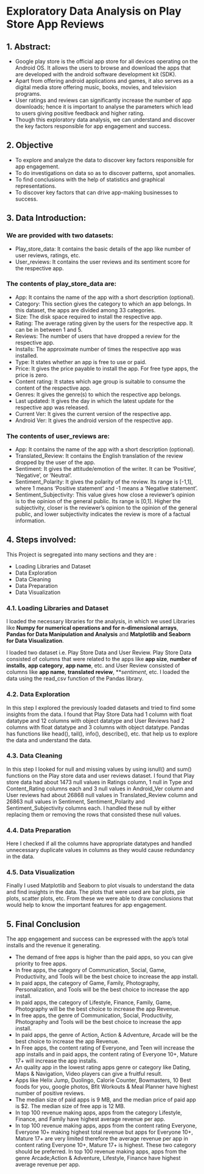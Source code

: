 # Exploratory Data Analysis on Play Store App Reviews

## 1. Abstract:
* Google play store is the official app store for all devices operating on the Android OS. It allows the users to browse and download the apps that are developed with the android software development kit (SDK).
* Apart from offering android applications and games, it also serves as a digital media store offering music, books, movies, and television programs.
* User ratings and reviews can significantly increase the number of app downloads; hence it is important to analyse the parameters which lead to users giving positive feedback and higher rating.
* Though this exploratory data analysis, we can understand and discover the key factors responsible for app engagement and success.

## 2. Objective
* To explore and analyze the data to discover key factors responsible for app engagement. 
* To do investigations on data so as to discover patterns, spot anomalies.
* To find conclusions with the help of statistics and graphical representations. 
* To discover key factors that can drive app-making businesses to success.


## 3.	Data Introduction:

### We are provided with two datasets:
* Play_store_data: It contains the basic details of the app like number of user reviews, ratings, etc.
* User_reviews: It contains the user reviews and its sentiment score for the respective app.


### The contents of play_store_data are:
* App: It contains the name of the app with a short description (optional).
* Category: This section gives the category to which an app belongs. In this dataset, the apps are divided among 33 categories.
* Size: The disk space required to install the respective app.
* Rating: The average rating given by the users for the respective app. It can be in between 1 and 5.
* Reviews: The number of users that have dropped a review for the respective app.
* Installs: The approximate number of times the respective app was installed.
* Type: It states whether an app is free to use or paid.
* Price: It gives the price payable to install the app. For free type apps, the price is zero.
* Content rating: It states which age group is suitable to consume the content of the respective app.
* Genres: It gives the genre(s) to which the respective app belongs.
* Last updated: It gives the day in which the latest update for the respective app was released.
* Current Ver: It gives the current version of the respective app.
* Android Ver: It gives the android version of the respective app.

### The contents of user_reviews are:
* App: It contains the name of the app with a short description (optional).
* Translated_Review: It contains the English translation of the review dropped by the user of the app.
* Sentiment: It gives the attitude/emotion of the writer. It can be ‘Positive’, ‘Negative’, or ‘Neutral’.
* Sentiment_Polarity: It gives the polarity of the review. Its range is [-1,1], where 1 means ‘Positive statement’ and -1 means a ‘Negative statement’.
* Sentiment_Subjectivity: This value gives how close a reviewer’s opinion is to the opinion of the general public. Its range is [0,1]. Higher the subjectivity, closer is the reviewer’s opinion to the opinion of the general public, and lower subjectivity indicates the review is more of a factual information.



## 4.	Steps involved:

This Project is segregated into many sections and they are :
* Loading Libraries and Dataset
* Data Exploration
* Data Cleaning
* Data Preparation
* Data Visualization

### 4.1. Loading Libraries and Dataset
I loaded the necessary libraries for the analysis, in which we used Libraries like **Numpy for numerical operations and for n-dimensional arrays**, **Pandas for Data Manipulation and Analysis** and **Matplotlib and Seaborn for Data Visualization**.

I loaded two dataset i.e. Play Store Data and User Review. Play Store Data consisted of columns that were related to the apps like **app size**, **number of installs**, **app category**, **app name**, etc. and User Review consisted of columns like **app name**, **translated review**, ***sentiment*, etc. I loaded the data using the read_csv function of the Pandas library.

### 4.2. Data Exploration
In this step I explored the previously loaded datasets and tried to find some insights from the data. I found that Play Store Data had 1 column with float datatype and 12 columns with object datatype and User Reviews had 2 columns with float datatype and 3 columns with object datatype. Pandas has functions like head(), tail(), info(), describe(), etc. that help us to explore the data and understand the data.

### 4.3. Data Cleaning
In this step I looked for null and missing values by using isnull() and sum() functions on the Play store data and user reviews dataset. I found that Play store data had about 1473 null values in Ratings column, 1 null in Type and Content_Rating columns each and 3 null values in Android_Ver column and User reviews had about 26868 null values in Translated_Review column and 26863 null values in Sentiment, Sentiment_Polarity and Sentiment_Subjectivity columns each. I handled these null by either replacing them or removing the rows that consisted these null values.

### 4.4. Data Preparation
Here I checked if all the columns have appropriate datatypes and handled unnecessary duplicate values in columns as they would cause redundancy in the data.

### 4.5. Data Visualization
Finally I used Matplotlib and Seaborn to plot visuals to understand the data and find insights in the data. The plots that were used are bar plots, pie plots, scatter plots, etc. 
From these we were able to draw conclusions that would help to know the important features for app engagement.




##  5. Final Conclusion
The app engagement and success can be expressed with the app’s total installs and the revenue it generating. 



- The demand of free apps is higher than the paid apps, so you can give priority to free apps.
- In free apps, the category of Communication, Social, Game, Productivity, and Tools will be the best choice to increase the app install.
- In paid apps, the category of Game, Family, Photography, Personalization, and Tools will be the best choice to increase the app install.
- In paid apps, the category of Lifestyle, Finance, Family, Game, Photography will be the best choice to increase the app Revenue.
- In free apps, the genre of Communication, Social, Productivity, Photography and Tools will be the best choice to increase the app install.
- In paid apps, the genre of Action, Action & Adventure, Arcade will be the best choice to increase the app Revenue.
- In Free apps, the content rating of Everyone, and Teen will increase the app installs and in paid apps, the content rating of Everyone 10+, Mature 17+ will increase the app installs.
- An quality app in the lowest rating apps genre or category like Dating, Maps & Navigation, Video players can give a fruitful result.
- Apps like Helix Jump, Duolingo, Calorie Counter, Bowmasters, 10 Best foods for you, google photos, Bfit Workouts & Meal Planner have highest number of positive reviews.
- The median size of paid apps is 9 MB, and the median price of paid app is $2. The median size of free app is 12 MB.
- In top 100 revenue making apps, apps from the category Lifestyle, Finance, and Family have highest average revenue per app.
- In top 100 revenue making apps, apps from the content rating Everyone, Everyone 10+  making highest total revenue but apps for Everyone 10+, Mature 17+ are very limited therefore the average revenue per app in content rating Everyone 10+, Mature 17+ is highest. These two category should be preferred.
In top 100 revenue making apps, apps from the genre Arcade;Action & Adventure, Lifestyle, Finance have highest average revenue per app.
